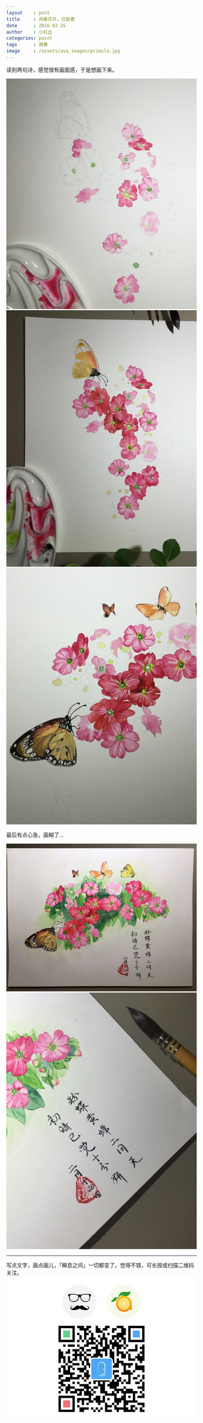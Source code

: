 ```yaml
---
layout    : post
title     : 闲看花开，已是春
date      : 2016-02-25
author    : 小红丘
categories: paint
tags      : 报春
image     : /assets/ava_images/primula.jpg
---
```



读到两句诗，感觉很有画面感，于是想画下来。

![](/assets/ava_images/primula-1.jpg)  
![](/assets/ava_images/primula-2.jpg)  
![](/assets/ava_images/primula-3.jpg)  

最后有点心急，画糊了...

![](/assets/ava_images/primula-4.jpg)  
![](/assets/ava_images/primula-5.jpg)

---

写点文字，画点画儿，「瞬息之间」一切都变了。觉得不错，可长按或扫描二维码关注。
![](/assets/images/qrcode_wechat_avatar.jpg)
